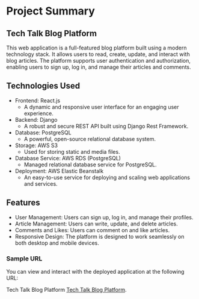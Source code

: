 # Project Summary
## Tech Talk Blog Platform

This web application is a full-featured blog platform built using a modern technology stack. It allows users to read, create, update, and interact with blog articles. The platform supports user authentication and authorization, enabling users to sign up, log in, and manage their articles and comments.

## Technologies Used
- Frontend: React.js
  - A dynamic and responsive user interface for an engaging user experience.
- Backend: Django
  - A robust and secure REST API built using Django Rest Framework.
- Database: PostgreSQL
  - A powerful, open-source relational database system.
- Storage: AWS S3
  - Used for storing static and media files.
- Database Service: AWS RDS (PostgreSQL)
  - Managed relational database service for PostgreSQL.
- Deployment: AWS Elastic Beanstalk
  - An easy-to-use service for deploying and scaling web applications and services.

## Features
- User Management: Users can sign up, log in, and manage their profiles.
- Article Management: Users can write, update, and delete articles.
- Comments and Likes: Users can comment on and like articles.
- Responsive Design: The platform is designed to work seamlessly on both desktop and mobile devices.

### Sample URL
You can view and interact with the deployed application at the following URL:

Tech Talk Blog Platform
[Tech Talk Blog Platform](http://54.73.125.6/).
